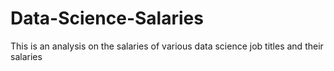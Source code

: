 # Data-Science-Salaries
This is an analysis on the salaries of various data science job titles and their salaries 
